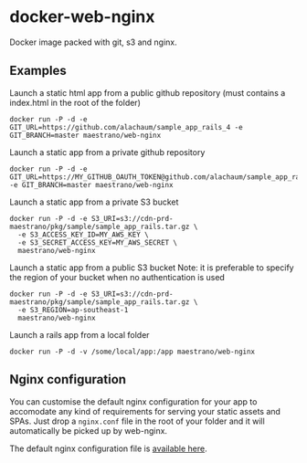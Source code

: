 # docker-web-nginx
Docker image packed with git, s3 and nginx.

## Examples
Launch a static html app from a public github repository (must contains a index.html in the root of the folder)
```
docker run -P -d -e GIT_URL=https://github.com/alachaum/sample_app_rails_4 -e GIT_BRANCH=master maestrano/web-nginx
```

Launch a static app from a private github repository
```
docker run -P -d -e GIT_URL=https://MY_GITHUB_OAUTH_TOKEN@github.com/alachaum/sample_app_rails_4 -e GIT_BRANCH=master maestrano/web-nginx
```

Launch a static app from a private S3 bucket
```
docker run -P -d -e S3_URI=s3://cdn-prd-maestrano/pkg/sample/sample_app_rails.tar.gz \
  -e S3_ACCESS_KEY_ID=MY_AWS_KEY \
  -e S3_SECRET_ACCESS_KEY=MY_AWS_SECRET \
  maestrano/web-nginx
```

Launch a static app from a public S3 bucket
Note: it is preferable to specify the region of your bucket when no authentication is used
```
docker run -P -d -e S3_URI=s3://cdn-prd-maestrano/pkg/sample/sample_app_rails.tar.gz \
  -e S3_REGION=ap-southeast-1
  maestrano/web-nginx
```

Launch a rails app from a local folder
```
docker run -P -d -v /some/local/app:/app maestrano/web-nginx
```

## Nginx configuration
You can customise the default nginx configuration for your app to accomodate any kind of requirements for serving your static assets and SPAs.
Just drop a `nginx.conf` file in the root of your folder and it will automatically be picked up by web-nginx.

The default nginx configuration file is [available here](9.1/app.conf).
